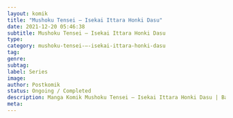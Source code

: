 ```yaml
---
layout: komik
title: "Mushoku Tensei – Isekai Ittara Honki Dasu"
date: 2021-12-20 05:46:38
subtitle: Mushoku Tensei – Isekai Ittara Honki Dasu
type: 
category: mushoku-tensei-–-isekai-ittara-honki-dasu
tag: 
genre: 
subtag: 
label: Series
image: 
author: Postkomik
status: Ongoing / Completed
description: Manga Komik Mushoku Tensei – Isekai Ittara Honki Dasu | Bahasa Indonesia
meta: 
---
```

